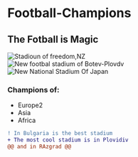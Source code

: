 # Football-Champions
## The Fotball is Magic  
![Stadioun of freedom,NZ](https://www.austadiums.com/stadiums/photos/Westpac-Stadium.jpg)    
![New footbal stadium of Botev-Plovdv](https://cdn.aiidatapro.net/media/cf/02/2d/t780x490/cf022d0b88a2eb8e6a364efb0839c4b4.jpg)  
![New National Stadium Of Japan](https://www.jrailpass.com/blog/wp-content/uploads/2017/03/tokyo-2020-olympics-stadium-e1490002165365.jpg)
### Champions of:
  - Europe2
  - Asia
  - Africa  
```diff 
! In Bulgaria is the best stadium
+ The most cool stadium is in Plovidiv
@@ and in RAzgrad @@
```
